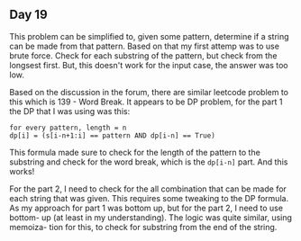 ## Day 19

This problem can be simplified to, given some pattern, determine if a string
can be made from that pattern. Based on that my first attemp was to use brute
force. Check for each substring of the pattern, but check from the longsest
first. But, this doesn't work for the input case, the answer was too low.

Based on the discussion in the forum, there are similar leetcode problem to
this which is 139 - Word Break. It appears to be DP problem, for the part 1
the DP that I was using was this:

```
for every pattern, length = n
dp[i] = (s[i-n+1:i] == pattern AND dp[i-n] == True)
```

This formula made sure to check for the length of the pattern to the substring
and check for the word break, which is the `dp[i-n]` part. And this works!

For the part 2, I need to check for the all combination that can be made for
each string that was given. This requires some tweaking to the DP formula. As
my approach for part 1 was bottom up, but for the part 2, I need to use bottom-
up (at least in my understanding). The logic was quite similar, using memoiza-
tion for this, to check for substring from the end of the string.
